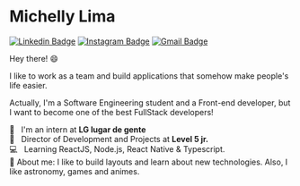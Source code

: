 # Michelly Lima

[![Linkedin Badge](https://img.shields.io/badge/-Michelly%20Lima-0f4c75?style=flat-square&logo=Linkedin&logoColor=white)](https://www.linkedin.com/in/michelly-silva-lima-a94055177/)
[![Instagram Badge](https://img.shields.io/badge/-%40aiko.dev-0f4c75?style=flat-square&logo=instagram&logoColor=white)](https://www.instagram.com/aiko.dev/)
[![Gmail Badge](https://img.shields.io/badge/-girassoisazuis1%40gmail.com-0f4c75?style=flat-square&logo=Gmail&logoColor=white)](mailto:girassoisazuis1@gmail.com)

Hey there! :smile:

I like to work as a team and build applications that somehow make people's life easier.

Actually, I'm a Software Engineering student and a Front-end developer, but I want to become one of the best FullStack developers!

:large_orange_diamond: &nbsp; I'm an intern at **LG lugar de gente**
<br/> :large_blue_diamond: &nbsp; Director of Development and Projects at **Level 5 jr.**
<br/> :computer: &nbsp; Learning ReactJS, Node.js, React Native & Typescript.
<br/>🌸 About me: I like to build layouts and learn about new technologies. Also, I like astronomy, games and animes.
